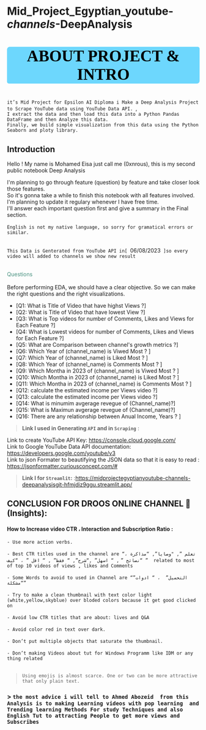 # Mid_Project_Egyptian_youtube-_channels_-DeepAnalysis

<a id="0"></a>
# <p style="background-color:#6dd7fd;font-family:newtimeroman;color:#000;font-size:150%;text-align:center;border-radius:7px 5px;"> ABOUT PROJECT & INTRO </p>

`it’s Mid Project for Epsilon AI Diploma i Make a Deep Analysis Project to Scrape YouTube data using YouTube Data API. `,<br>
 `I extract the data and then load this data into a Python Pandas DataFrame and then Analyze this data.` <br>
    `Finally, we build simple visualization from this data using the Python Seaborn and ploty library.` <br>
## **Introduction**

Hello ! My name is Mohamed Eisa just call me (0xnrous), this is my second public notebook Deep Analysis 

I'm planning to go through feature (question) by feature and take closer look those features.<br>
So it's gonna take a while to finish this notebook with all features involved.<br>
I'm planning to update it regulary whenever I have free time. <br>
I'll answer each important question first and give a summary in the Final section.<br><br>
`English is not my native language, so sorry for gramatical errors or similar.`<br><br>

`This Data is Genterated from YouTube API in[ `06/08/2023` ]so every video will added to channels we show new result` <br><br>

<span style="color:#47917f">Questions</span><br><br>
Before performing EDA, we should have a clear objective. So we can make the right questions and the right visualizations.<br>
* [Q1: What is Title of Video that have highst Views ?]
* [Q2: What is Title of Video that have lowest View ?]
* [Q3: What is Top videos for number of Comments, Likes and Views for Each Feature ?]
* [Q4: What is Lowest videos for number of Comments, Likes and Views for Each Feature ?]
* [Q5: What are Comparison between channel's growth metrics ?]
* [Q6: Which Year of (channel_name) is Viwed Most ? ]
* [Q7: Which Year of (channel_name) is Liked Most ? ]
* [Q8: Which Year of (channel_name) is Comments Most ? ]
* [Q9: Which Montha in 2023 of (channel_name) is Viwed Most ? ]
* [Q10: Which Montha in 2023 of (channel_name) is Liked Most ? ]
* [Q11: Which Montha in 2023 of (channel_name) is Comments Most ? ]
* [Q12: calculate the estimated income per Views video ?]
* [Q13: calculate the estimated income per Views video ?]
* [Q14: What is minumim avgerage revegue of  (Channel_name)?]
* [Q15: What is Maximun avgerage revegue of  (Channel_name)?]
* [Q16: There are any relationship between Anual Income, Years ? ]

> **Link I used in Generating `API` and in `Scraping`** :

Link to create YouTube API Key: https://console.cloud.google.com/ <br>
Link to Google YouTube Data API documentation: https://developers.google.com/youtube/v3 <br>
Link to json Formater to beautifying the JSON data so that it is easy to read : https://jsonformatter.curiousconcept.com/# <br>



> **Link I for `Streamlit`:** :https://midprojectegyptianyoutube-channels-deepanalysisgit-hfmjdiz9ggu.streamlit.app/ <br>
##  **CONCLUSION FOR DROOS ONLINE CHANNEL 📕 (Insights)**:

####  How to Increase video CTR ، Interaction and Subscription Ratio :
 
`- Use more action verbs.` <br><br>
`- Best CTR titles used in the channel are “تعلم ”, "وصايا”, “مذاكرة ، “نصائح ”` 
`, “ اسهل” ,“شرح”, “ فقط” , “ اقل ” ، “كيف ”  related to most of top 10 videos of views , likes and Comments` <br><br>
`- Some Words to avoid to used in Channel are “التحميل”  ، “ ادوات” “مشكلة”` <br><br>
`- Try to make a clean thumbnail with text color light (white,yellow,skyblue) over bloded colors because it get good clicked on` <br><br>
`- Avoid low CTR titles that are about: lives and Q&A` <br><br>
`- Avoid color red in text over dark.` <br><br>
`- Don’t put multiple objects that saturate the thumbnail.` <br><br>
`- Don’t making Videos about tut for Windows Programm like IDM or any thing related` <br><br>
> `Using emojis is almost scarce. One or two can be more attractive that only plain text.`

### > `the most advice i will tell to Ahmed Abozeid  from this Analysis is to making Learning videos with pop learning  and Trending learning Methods For study Techniques and also English Tut to attracting People to get more views and Subscribes `
